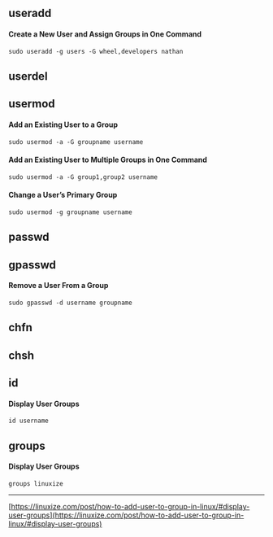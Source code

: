 ## useradd

#### Create a New User and Assign Groups in One Command
`sudo useradd -g users -G wheel,developers nathan`

## userdel
## usermod
#### Add an Existing User to a Group
`sudo usermod -a -G groupname username`

#### Add an Existing User to Multiple Groups in One Command

`sudo usermod -a -G group1,group2 username`

#### Change a User’s Primary Group 
`sudo usermod -g groupname username`
## passwd

## gpasswd
#### Remove a User From a Group
 
 `sudo gpasswd -d username groupname`
## chfn
## chsh

## id
#### Display User Groups
`id username`

## groups
#### Display User Groups
`groups linuxize`

* * *
[https://linuxize.com/post/how-to-add-user-to-group-in-linux/#display-user-groups](https://linuxize.com/post/how-to-add-user-to-group-in-linux/#display-user-groups)